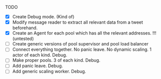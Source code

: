 TODO
- [x] Create Debug mode. (Kind of)
- [x] Modify message reader to extract all relevant data from a tweet beforehand.
- [x] Create an Agent for each pool which has all the relevant addresses. !!!(untested)
- [ ] Create generic versions of pool supervisor and pool load balancer
- [ ] Connect everything together. No panic leave. No dynamic scaling. 1 actor of each kind. Debug.
- [ ] Make proper pools. 3 of each kind. Debug.
- [ ] Add panic leave. Debug.
- [ ] Add generic scaling worker. Debug.